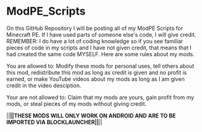 ModPE_Scripts
=============

On this GitHub Repository I will be posting all of my ModPE Scripts for Minecraft PE. If I have used parts of someone else's code, I will give credit. REMEMBER: I do have a lot of coding knowledge so if you see familiar pieces of code in my scripts and I have not given credit, that means that I had created the same code MYSELF. Here are some rules about my mods.

You are allowed to: 
Modify these mods for personal uses, 
tell others about this mod, 
redistribute this mod as long as credit is given and no profit is earned, or
make YouTube videos about my mods as long as I am given credit in the video desciption.

Your are not allowed to:
Claim that my mods are yours, 
gain profit from my mods, or 
steal pieces of my mods without giving credit.

||**||THESE MODS WILL ONLY WORK ON ANDROID AND ARE TO BE IMPORTED VIA BLOCKLAUNCHER||**||
